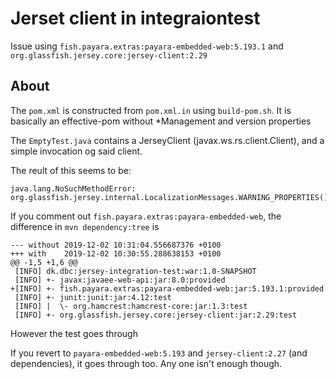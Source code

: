 # Jerset client in integraiontest

Issue using `fish.payara.extras:payara-embedded-web:5.193.1` and `org.glassfish.jersey.core:jersey-client:2.29`

## About

The `pom.xml` is constructed from `pom.xml.in` using `build-pom.sh`.
It is basically an effective-pom without *Management and version properties

The `EmptyTest.java` contains a JerseyClient (javax.ws.rs.client.Client),
and a simple invocation og said client.

The reult of this seems to be:

    java.lang.NoSuchMethodError: org.glassfish.jersey.internal.LocalizationMessages.WARNING_PROPERTIES()Ljava/lang/String;


If you comment out `fish.payara.extras:payara-embedded-web`, the difference in `mvn dependency:tree` is

    --- without	2019-12-02 10:31:04.556687376 +0100
    +++ with	2019-12-02 10:30:55.288638153 +0100
    @@ -1,5 +1,6 @@
     [INFO] dk.dbc:jersey-integration-test:war:1.0-SNAPSHOT
     [INFO] +- javax:javaee-web-api:jar:8.0:provided
    +[INFO] +- fish.payara.extras:payara-embedded-web:jar:5.193.1:provided
     [INFO] +- junit:junit:jar:4.12:test
     [INFO] |  \- org.hamcrest:hamcrest-core:jar:1.3:test
     [INFO] +- org.glassfish.jersey.core:jersey-client:jar:2.29:test

However the test goes through

If you revert to `payara-embedded-web:5.193` and `jersey-client:2.27` (and dependencies), it goes through too.
Any one isn't enough though.

